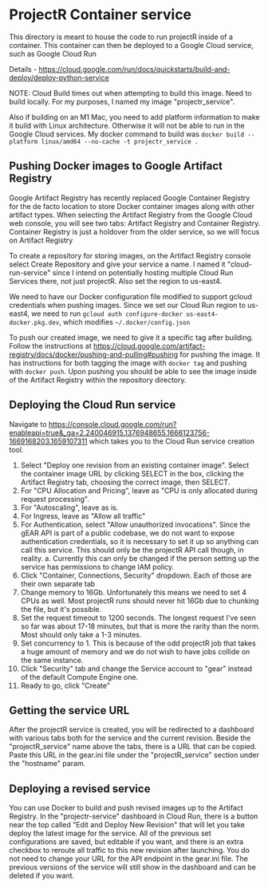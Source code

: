 # ProjectR Container service

This directory is meant to house the code to run projectR inside of a container. This container can then be deployed to a Google Cloud service, such as Google Cloud Run

Details - https://cloud.google.com/run/docs/quickstarts/build-and-deploy/deploy-python-service

NOTE: Cloud Build times out when attempting to build this image. Need to build locally. For my purposes, I named my image "projectr_service".

Also if building on an M1 Mac, you need to add platform information to make it build with Linux architecture.  Otherwise it will not be able to run in the Google Cloud services.  My docker command to build was `docker build --platform linux/amd64 --no-cache -t projectr_service .`

## Pushing Docker images to Google Artifact Registry

Google Artifact Registry has recently replaced Google Container Registry for the de facto location to store Docker container images along with other artifact types. When selecting the Artifact Registry from the Google Cloud web console, you will see two tabs: Artifact Registry and Container Registry. Container Registry is just a holdover from the older service, so we will focus on Artifact Registry

To create a repository for storing images, on the Artifact Registry console select Create Repository and give your service a name. I named it "cloud-run-service" since I intend on potentially hosting multiple Cloud Run Services there, not just projectR.  Also set the region to us-east4.

We need to have our Docker configuration file modified to support gcloud credentials when pushing images. Since we set our Cloud Run region to us-east4, we need to run `gcloud auth configure-docker us-east4-docker.pkg.dev`, which modifies `~/.docker/config.json`

To push our created image, we need to give it a specific tag after building. Follow the instructions at https://cloud.google.com/artifact-registry/docs/docker/pushing-and-pulling#pushing for pushing the image. It has instructions for both tagging the image with `docker tag` and pushing with `docker push`.  Upon pushing you should be able to see the image inside of the Artifact Registry within the repository directory.

## Deploying the Cloud Run service

Navigate to https://console.cloud.google.com/run?enableapi=true&_ga=2.240046915.1376948655.1666123756-1669168203.1659107311 which takes you to the Cloud Run service creation tool.

1. Select "Deploy one revision from an existing container image". Select the container image URL by clicking SELECT in the box, clicking the Artifact Registry tab, choosing the correct image, then SELECT.
2. For "CPU Allocation and Pricing", leave as "CPU is only allocated during request processing".
3. For "Autoscaling", leave as is.
4. For Ingress, leave as "Allow all traffic"
5. For Authentication, select "Allow unauthorized invocations". Since the gEAR API is part of a public codebase, we do not want to expose authentication credentials, so it is necessary to set it up so anything can call this service.  This should only be the projectR API call though, in reality.
  a. Currently this can only be changed if the person setting up the service has permissions to change IAM policy.
6. Click "Container, Connections, Security" dropdown.  Each of those are their own separate tab
7. Change memory to 16Gb.  Unfortunately this means we need to set 4 CPUs as well. Most projectR runs should never hit 16Gb due to chunking the file, but it's possible.
8. Set the request timeout to 1200 seconds. The longest request I've seen so far was about 17-18 minutes, but that is more the rarity than the norm.  Most should only take a 1-3 minutes.
9. Set concurrency to 1. This is because of the odd projectR job that takes a huge amount of memory and we do not wish to have jobs collide on the same instance.
10. Click "Security" tab and change the Service account to "gear" instead of the default Compute Engine one.
11. Ready to go, click "Create"

## Getting the service URL

After the projectR service is created, you will be redirected to a dashboard with various tabs both for the service and the current revision. Beside the "projectR_service" name above the tabs, there is a URL that can be copied.  Paste this URL in the gear.ini file under the "projectR_service" section under the "hostname" param.

## Deploying a revised service

You can use Docker to build and push revised images up to the Artifact Registry. In the "projectr-service" dashboard in Cloud Run, there is a button near the top called "Edit and Deploy New Revision" that will let you take deploy the latest image for the service. All of the previous set configurations are saved, but editable if you want, and there is an extra checkbox to reroute all traffic to this new revision after launching.  You do not need to change your URL for the API endpoint in the gear.ini file. The previous versions of the service will still show in the dashboard and can be deleted if you want.
